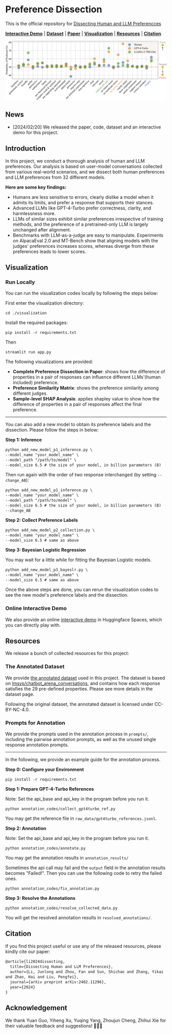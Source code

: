 # Preference Dissection

This is the official repository for [Dissecting Human and LLM Preferencces](https://huggingface.co/papers/2402.11296)

[**Interactive Demo**](https://huggingface.co/spaces/GAIR/Preference-Dissection-Visualization) |
[**Dataset**](https://huggingface.co/datasets/GAIR/preference-dissection) | 
[**Paper**](https://arxiv.org/abs/2402.11296) | 
[**Visualization**](https://github.com/GAIR-NLP/Preference-Dissection?tab=readme-ov-file#visualization) |
[**Resources**](https://github.com/GAIR-NLP/Preference-Dissection?tab=readme-ov-file#resources) |
[**Citation**](https://github.com/GAIR-NLP/Preference-Dissection?tab=readme-ov-file#citation) 

[//]: # ([**Limitations**]&#40;https://github.com/GAIR-NLP/Preference-Dissection?tab=readme-ov-file#limitations&#41; |)
[//]: # (|[**Featured By AK**]&#40;https://twitter.com/_akhaliq/status/1740571256234057798&#41; )

![](./assets/main_vis.PNG)

## News

[//]: # (- [2024/01/06] We released the commercial-use version of MathPile, namely [MathPile_Commercial]&#40;https://huggingface.co/datasets/GAIR/MathPile_Commercial&#41;.)
[//]: # (- [2024/01/06] We released a new version &#40;`v0.2`, a cleaner version&#41; of MathPile. See our [HF dataset homepage]&#40;https://huggingface.co/datasets/GAIR/MathPile&#41; for more details.)
[//]: # (- [2023/12/30] MathPile was featured on the Hugging Face Datasets trending list. [[snapshot]]&#40;./static/images/hf-dataset-trending.png&#41;)
[//]: # (- [2023/12/29] We released the [MathPile]&#40;https://huggingface.co/datasets/GAIR/MathPile&#41;, a 9.5B high-quality and diverse math-centric pre-training corpus.)
- [2024/02/20] We released the paper, code, dataset and an interactive demo for this project.


## Introduction

In this project, we conduct a thorough analysis of human and LLM preferences. Our analysis is based on user-model conversations collected from various real-world scenarios, and we dissect both human preferences and LLM preferences from 32 different models. 

**Here are some key findings:**

- Humans are less sensitive to errors, clearly dislike a model when it admits its limits, and prefer a response that supports their stances.
- Advanced LLMs like GPT-4-Turbo prefer correctness, clarity, and harmlessness more.
- LLMs of similar sizes exhibit similar preferences irrespective of training methods, and the preference of a pretrained-only LLM is largely unchanged after alignment.
- Benchmarks with LLM-as-a-judge are easy to manipulate. Experiments on AlpacaEval 2.0 and MT-Bench show that aligning models with the judges' preferences increases scores, whereas diverge from these preferences leads to lower scores.

## Visualization

### Run Locally
You can run the visualization codes locally by following the steps below:

First enter the visualization directory:
```angular2html
cd ./visualization
```
Install the required packages:
```angular2html
pip install -r requirements.txt
```
Then
```angular2html
streamlit run app.py
```
The following visualizations are provided:
- **Complete Preference Dissection in Paper**: shows how the difference of properties in a pair of responses can influence different LLMs'(human included) preference.
- **Preference Similarity Matrix**: shows the preference similarity among different judges.
- **Sample-level SHAP Analysis**: applies shapley value to show how the difference of properties in a pair of responses affect the final preference.

----

You can also add a new model to obtain its preference labels and the dissection. Please follow the steps in below:

**Step 1: Inference**
```angular2html
python add_new_model_p1_inference.py \
--model_name "your_model_name" \
--model_path "/path/to/model" \
--model_size 6.5 # the size of your model, in billion parameters (B)
```

Then run again with the order of two response interchanged (by setting `--change_AB`):
```angular2html
python add_new_model_p1_inference.py \
--model_name "your_model_name" \
--model_path "/path/to/model" \
--model_size 6.5 # the size of your model, in billion parameters (B)
--change_AB
```

**Step 2: Collect Preference Labels**
```angular2html
python add_new_model_p2_collection.py \
--model_name "your_model_name" \
--model_size 6.5 # same as above
```

**Step 3: Bayesian Logistic Regression**

You may wait for a little while for fitting the Bayesian Logistic models.
```angular2html
python add_new_model_p3_bayeslr.py \
--model_name "your_model_name" \
--model_size 6.5 # same as above
```

Once the above steps are done, you can rerun the visualization codes to see the new model's preference labels and the dissection.


### Online Interactive Demo
We also provide an online [interactive demo](https://huggingface.co/spaces/GAIR/Preference-Dissection-Visualization) in Huggingface Spaces, which you can directly play with.

## Resources

We release a bunch of collected resources for this project:

### The Annotated Dataset
We provide [the annotated dataset](https://huggingface.co/datasets/GAIR/preference-dissection) used in this project. The dataset is based on [lmsys/chatbot_arena_conversations](https://huggingface.co/datasets/lmsys/chatbot_arena_conversations), and contains how each response satisfies the 29 pre-defined properties. Please see more details in the dataset page.

Following the original dataset, the annotated dataset is licensed under CC-BY-NC-4.0.

### Prompts for Annotation
We provide the prompts used in the annotation process in `prompts/`, including the pairwise annotation prompts, as well as the unused single response annotation prompts.

---

In the following, we provide an example guide for the annotation process.

**Step 0: Configure your Environment**
```angular2html
pip install -r requirements.txt
```

**Step 1: Prepare GPT-4-Turbo References**

Note: Set the api_base and api_key in the program before you run it.
```angular2html
python annotation_codes/collect_gpt4turbo_ref.py
```
You may get the reference file in `raw_data/gpt4turbo_references.jsonl`.

**Step 2: Annotation**

Note: Set the api_base and api_key in the program before you run it.
```angular2html
python annotation_codes/annotate.py
```
You may get the annotation results in `annotation_results/`

Sometimes the api call may fail and the `output` field in the annotation results becomes "Failed!". Then you can use the following code to retry the failed ones.
```angular2html
python annotation_codes/fix_annotation.py
```

**Step 3: Resolve the Annotations**
```angular2html
python annotation_codes/resolve_collected_data.py
```
You will get the resolved annotation results in `resolved_annotations/`.


## Citation

If you find this project useful or use any of the released resources, please kindly cite our paper:

```
@article{li2024dissecting,
  title={Dissecting Human and LLM Preferences},
  author={Li, Junlong and Zhou, Fan and Sun, Shichao and Zhang, Yikai and Zhao, Hai and Liu, Pengfei},
  journal={arXiv preprint arXiv:2402.11296},
  year={2024}
}
```

## Acknowledgement
We thank Yuan Guo, Yiheng Xu, Yuqing Yang, Zhoujun Cheng, Zhihui Xie for their valuable feedback and suggestions! 🤗🤗🤗





